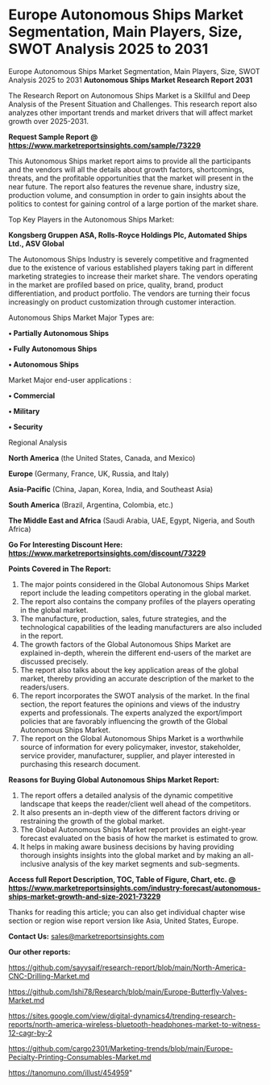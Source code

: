 # Europe Autonomous Ships Market Segmentation, Main Players, Size, SWOT Analysis 2025 to 2031
Europe Autonomous Ships Market Segmentation, Main Players, Size, SWOT Analysis 2025 to 2031
<strong>Autonomous Ships Market Research Report 2031</strong>

The Research Report on Autonomous Ships Market is a Skillful and Deep Analysis of the Present Situation and Challenges. This research report also analyzes other important trends and market drivers that will affect market growth over 2025-2031.

<strong>Request Sample Report @ <a href=https://www.marketreportsinsights.com/sample/73229>https://www.marketreportsinsights.com/sample/73229</a></strong>

This Autonomous Ships market report aims to provide all the participants and the vendors will all the details about growth factors, shortcomings, threats, and the profitable opportunities that the market will present in the near future. The report also features the revenue share, industry size, production volume, and consumption in order to gain insights about the politics to contest for gaining control of a large portion of the market share.

Top Key Players in the Autonomous Ships Market:

<strong>Kongsberg Gruppen ASA, Rolls-Royce Holdings Plc, Automated Ships Ltd., ASV Global</strong>

The Autonomous Ships Industry is severely competitive and fragmented due to the existence of various established players taking part in different marketing strategies to increase their market share. The vendors operating in the market are profiled based on price, quality, brand, product differentiation, and product portfolio. The vendors are turning their focus increasingly on product customization through customer interaction.

Autonomous Ships Market Major Types are:

<strong>• Partially Autonomous Ships

• Fully Autonomous Ships

• Autonomous Ships</strong>

Market Major end-user applications :

<strong>• Commercial

• Military

• Security</strong>

Regional Analysis

</u><strong><b>North America</b></strong> (the United States, Canada, and Mexico)

<strong><b>Europe </b></strong>(Germany, France, UK, Russia, and Italy)

<strong><b>Asia-Pacific</b></strong> (China, Japan, Korea, India, and Southeast Asia)

<strong><b>South America</b></strong> (Brazil, Argentina, Colombia, etc.)

<strong><b>The Middle East and Africa</b></strong> (Saudi Arabia, UAE, Egypt, Nigeria, and South Africa)

<strong>Go For Interesting Discount Here: <a href=https://www.marketreportsinsights.com/discount/73229>https://www.marketreportsinsights.com/discount/73229</a></strong>

<strong>Points Covered in The Report:</strong>
<ol>
  <li>The major points considered in the Global Autonomous Ships Market report include the leading competitors operating in the global market.</li>
  <li>The report also contains the company profiles of the players operating in the global market.</li>
  <li>The manufacture, production, sales, future strategies, and the technological capabilities of the leading manufacturers are also included in the report.</li>
  <li>The growth factors of the Global Autonomous Ships Market are explained in-depth, wherein the different end-users of the market are discussed precisely.</li>
  <li>The report also talks about the key application areas of the global market, thereby providing an accurate description of the market to the readers/users.</li>
  <li>The report incorporates the SWOT analysis of the market. In the final section, the report features the opinions and views of the industry experts and professionals. The experts analyzed the export/import policies that are favorably influencing the growth of the Global Autonomous Ships Market.</li>
  <li>The report on the Global Autonomous Ships Market is a worthwhile source of information for every policymaker, investor, stakeholder, service provider, manufacturer, supplier, and player interested in purchasing this research document.</li>
</ol>
<strong>Reasons for Buying Global Autonomous Ships Market Report:</strong>

<ol>
  <li>The report offers a detailed analysis of the dynamic competitive landscape that keeps the reader/client well ahead of the competitors.</li>
  <li>It also presents an in-depth view of the different factors driving or restraining the growth of the global market.</li>
  <li>The Global Autonomous Ships Market report provides an eight-year forecast evaluated on the basis of how the market is estimated to grow.</li>
  <li>It helps in making aware business decisions by having providing thorough insights insights into the global market and by making an all-inclusive analysis of the key market segments and sub-segments.</li>
</ol>
<strong>Access full Report Description, TOC, Table of Figure, Chart, etc. @ <a href=https://www.marketreportsinsights.com/industry-forecast/autonomous-ships-market-growth-and-size-2021-73229>https://www.marketreportsinsights.com/industry-forecast/autonomous-ships-market-growth-and-size-2021-73229</a></strong>


Thanks for reading this article; you can also get individual chapter wise section or region wise report version like Asia, United States, Europe.

<strong>Contact Us:</strong>
sales@marketreportsinsights.com

<strong>Our other reports:</strong>

<a href=https://github.com/sayysaif/research-report/blob/main/North-America-CNC-Drilling-Market.md>https://github.com/sayysaif/research-report/blob/main/North-America-CNC-Drilling-Market.md</a>

<a href=https://github.com/Ishi78/Research/blob/main/Europe-Butterfly-Valves-Market.md>https://github.com/Ishi78/Research/blob/main/Europe-Butterfly-Valves-Market.md</a>

<a href=https://sites.google.com/view/digital-dynamics4/trending-research-reports/north-america-wireless-bluetooth-headphones-market-to-witness-12-cagr-by-2>https://sites.google.com/view/digital-dynamics4/trending-research-reports/north-america-wireless-bluetooth-headphones-market-to-witness-12-cagr-by-2</a>

<a href=https://github.com/cargo2301/Marketing-trends/blob/main/Europe-Pecialty-Printing-Consumables-Market.md>https://github.com/cargo2301/Marketing-trends/blob/main/Europe-Pecialty-Printing-Consumables-Market.md</a>

<a href=https://tanomuno.com/illust/454959>https://tanomuno.com/illust/454959</a>"
